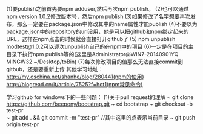 (1)要publish之前首先要npm adduser,然后再次npm publish。
(2)也可以通过npm version 1.0.2修改版本号，然后npm publish
(3)如果修改了名字想要再次发布，那么一定要在package.json中修改其中的name属性才能publish
(4)不要以为package.json中的repository的url没用，他是可以把github和npm绑定起来的URL，这样在npm点击的时候就会直接打开github了
(5) npm unpublish modtest@1.0.2可以逐次unpublish自己的在npm中的项目
(6)一定是在项目的主目录下执行npm publish等的(这里是Administrator@WIN7-20140901YQ MINGW32 ~/Desktop/toBin)
(7)每次修改项目的值那么无法直接commit到gitbub，还是要重新上传
其他学习地址：
http://my.oschina.net/shanhe/blog/280441(npm的使用)
http://blogread.cn/it/article/7525?f=hot1(npm常见命令)


学习github for windows下的一些问题：
(1)关于pull request的理解
~  git clone https://github.com/beepony/bootstrap.git
~  cd bootstrap
~  git checkout -b test-pr  
~  git add . && git commit -m "test-pr" //其中这里的点表示当前目录
~  git push origin test-pr